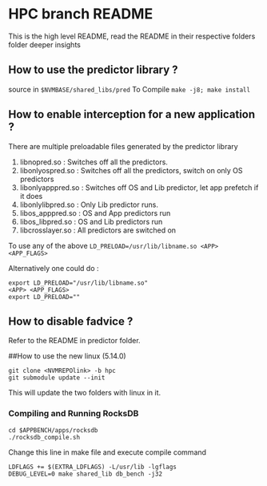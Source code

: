 # HPC branch README
This is the high level README, read the README in their respective folders folder deeper insights 

## How to use the predictor library ?
source in `$NVMBASE/shared_libs/pred`
To Compile `make -j8; make install`
 
## How to enable interception for a new application ?
There are multiple preloadable files generated by the predictor library
1. libnopred.so : Switches off all the predictors.
2. libonlyospred.so : Switches off all the predictors, switch on only OS predictors
3. libonlyapppred.so : Switches off OS and Lib predictor, let app prefetch if it does
4. libonlylibpred.so : Only Lib predictor runs.
5. libos_apppred.so : OS and App predictors run
6. libos_libpred.so : OS and Lib predictors run
7. libcrosslayer.so : All predictors are switched on

To use any of the above `LD_PRELOAD=/usr/lib/libname.so <APP> <APP_FLAGS>`

Alternatively one could do : 
```
export LD_PRELOAD="/usr/lib/libname.so"
<APP> <APP_FLAGS>
export LD_PRELOAD=""
```

## How to disable fadvice ?
Refer to the README in predictor folder.

##How to use the new linux (5.14.0)
```
git clone <NVMREPOlink> -b hpc
git submodule update --init
```
This will update the two folders with linux in it.


### Compiling and Running RocksDB

```
cd $APPBENCH/apps/rocksdb
./rocksdb_compile.sh
```

Change this line in make file and execute compile command
```
LDFLAGS += $(EXTRA_LDFLAGS) -L/usr/lib -lgflags
DEBUG_LEVEL=0 make shared_lib db_bench -j32
```



